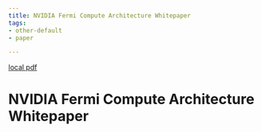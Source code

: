 ```yaml
---
title: NVIDIA Fermi Compute Architecture Whitepaper
tags:
- other-default
- paper

---
```


[local pdf](../../../pdfs/NVIDIA_Fermi_Compute_Architecture_Whitepaper.pdf)

# NVIDIA Fermi Compute Architecture Whitepaper
